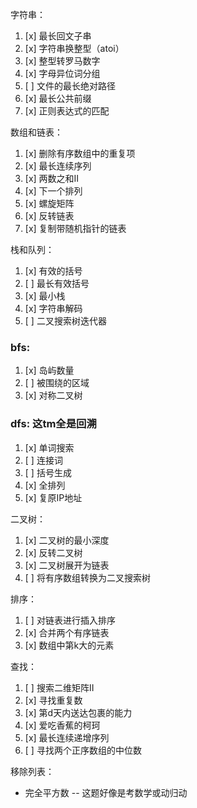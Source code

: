 字符串：
1. [x] 最长回文子串
2. [x] 字符串换整型（atoi）
3. [x] 整型转罗马数字
4. [x] 字母异位词分组
5. [ ] 文件的最长绝对路径
6. [x] 最长公共前缀
7. [x] 正则表达式的匹配

数组和链表：
1. [x] 删除有序数组中的重复项
2. [x] 最长连续序列
3. [x] 两数之和II
4. [x] 下一个排列
5. [x] 螺旋矩阵
6. [x] 反转链表
7. [x] 复制带随机指针的链表

栈和队列：
1. [x] 有效的括号
2. [ ] 最长有效括号
3. [x] 最小栈
4. [x] 字符串解码
5. [ ] 二叉搜索树迭代器

### bfs:
1. [x] 岛屿数量
2. [ ] 被围绕的区域
3. [x] 对称二叉树

### dfs: 这tm全是回溯
1. [x] 单词搜索
2. [ ] 连接词
3. [ ] 括号生成
4. [x] 全排列
5. [x] 复原IP地址

二叉树：
1. [x] 二叉树的最小深度
2. [x] 反转二叉树
3. [x] 二叉树展开为链表
4. [ ] 将有序数组转换为二叉搜索树

排序：
1. [ ] 对链表进行插入排序
2. [x] 合并两个有序链表
3. [x] 数组中第k大的元素

查找：
1. [ ] 搜索二维矩阵II
2. [x] 寻找重复数
3. [x] 第d天内送达包裹的能力
4. [x] 爱吃香蕉的柯珂
5. [x] 最长连续递增序列
6. [ ] 寻找两个正序数组的中位数

移除列表：
- 完全平方数 -- 这题好像是考数学或动归动
